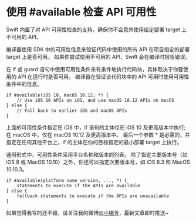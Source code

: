 # 使用 #available 检查 API 可用性
Swift 内置了对 API 可用性检查的支持，确保你不会意外使用给定部署 target 上不可用的 API。

编译器使用 SDK 中的可用性信息来验证代码中使用的所有 API 在项目指定的部署 target 上是否可用。 如果你尝试使用不可用的 API，Swift 会在编译时报告错误。

在 if 或 guard 语句中使用可用性条件来有条件地执行代码块，具体取决于你要使用的 API 在运行时是否可用。 编译器在验证该代码块中的 API 可用时使用可用性条件中的信息。
```
if #available(iOS 10, macOS 10.12, *) {
    // Use iOS 10 APIs on iOS, and use macOS 10.12 APIs on macOS
} else {
    // Fall back to earlier iOS and macOS APIs
}
```
上面的可用性条件指定在 iOS 中，if 语句的主体仅在 iOS 10 及更高版本中执行; 在 macOS 中，仅在 macOS 10.12 及更高版本中。 最后一个参数 * 是必需的，并指定在任何其他平台上，if 的主体在你的目标指定的最小部署 target 上执行。

通用形式中，可用性条件采用平台名称和版本的列表。  除了指定主要版本号（如 iOS 8 或 MacOS 10.10）之外，你还可以指定次要版本号，如 iOS 8.3 和
 MacOS 10.10.3。
```
if #available(platform name version, ..., *) {
    statements to execute if the APIs are available
} else {
    fallback statements to execute if the APIs are unavailable
}
```
如果觉得我写的还不错，请关注我的微博[@小橘爷](http://weibo.com/yanghaoyu0225)，最新文章即时推送~